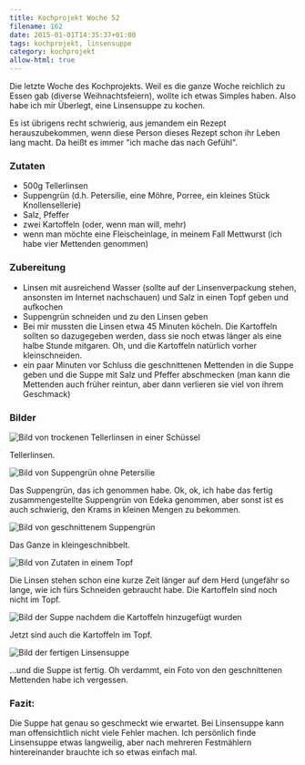 ```yaml
---
title: Kochprojekt Woche 52
filename: 162
date: 2015-01-01T14:35:37+01:00
tags: kochprojekt, linsensuppe
category: kochprojekt
allow-html: true
---
```

<p>Die letzte Woche des Kochprojekts. Weil es die ganze Woche reichlich zu Essen gab (diverse Weihnachtsfeiern), wollte ich etwas Simples haben. Also habe ich mir Überlegt, eine Linsensuppe zu kochen.</p>
<p>Es ist übrigens recht schwierig, aus jemandem ein Rezept herauszubekommen, wenn diese Person dieses Rezept schon ihr Leben lang macht. Da heißt es immer "ich mache das nach Gefühl".</p>
<h3>Zutaten</h3>
<ul>
<li>500g Tellerlinsen</li>
<li>Suppengrün (d.h. Petersilie, eine Möhre, Porree, ein kleines Stück Knollensellerie)</li>
<li>Salz, Pfeffer</li>
<li>zwei Kartoffeln (oder, wenn man will, mehr)</li>
<li>wenn man möchte eine Fleischeinlage, in meinem Fall Mettwurst (ich habe vier Mettenden genommen)</li>
</ul>

<h3>Zubereitung</h3>
<ul>
<li>Linsen mit ausreichend Wasser (sollte auf der Linsenverpackung stehen, ansonsten im Internet nachschauen) und Salz in einen Topf geben und aufkochen</li>
<li>Suppengrün schneiden und zu den Linsen geben</li>
<li>Bei mir mussten die Linsen etwa 45 Minuten köcheln. Die Kartoffeln sollten so dazugegeben werden, dass sie noch etwas länger als eine halbe Stunde mitgaren. Oh, und die Kartoffeln natürlich vorher kleinschneiden.</li>
<li>ein paar Minuten vor Schluss die geschnittenen Mettenden in die Suppe geben und die Suppe mit Salz und Pfeffer abschmecken (man kann die Mettenden auch früher reintun, aber dann verlieren sie viel von ihrem Geschmack)</li>
</ul>

<h3>Bilder</h3>
<img src="https://www.strangerthanusual.de/hosted_files/488/download" alt="Bild von trockenen Tellerlinsen in einer Schüssel">
<p>Tellerlinsen.</p>
<img src="https://www.strangerthanusual.de/hosted_files/489/download" alt="Bild von Suppengrün ohne Petersilie">
<p>Das Suppengrün, das ich genommen habe. Ok, ok, ich habe das fertig zusammengestellte Suppengrün von Edeka genommen, aber sonst ist es auch schwierig, den Krams in kleinen Mengen zu bekommen.</p>
<img src="https://www.strangerthanusual.de/hosted_files/490/download" alt="Bild von geschnittenem Suppengrün">
<p>Das Ganze in kleingeschnibbelt.</p>
<img src="https://www.strangerthanusual.de/hosted_files/491/download" alt="Bild von Zutaten in einem Topf">
<p>Die Linsen stehen schon eine kurze Zeit länger auf dem Herd (ungefähr so lange, wie ich fürs Schneiden gebraucht habe. Die Kartoffeln sind noch nicht im Topf.</p>
<img src="https://www.strangerthanusual.de/hosted_files/492/download" alt="Bild der Suppe nachdem die Kartoffeln hinzugefügt wurden">
<p>Jetzt sind auch die Kartoffeln im Topf.</p>
<img src="https://www.strangerthanusual.de/hosted_files/493/download" alt="Bild der fertigen Linsensuppe">
<p>...und die Suppe ist fertig. Oh verdammt, ein Foto von den geschnittenen Mettenden habe ich vergessen.</p>

<h3>Fazit:</h3>
<p>Die Suppe hat genau so geschmeckt wie erwartet. Bei Linsensuppe kann man offensichtlich nicht viele Fehler machen. Ich persönlich finde Linsensuppe etwas langweilig, aber nach mehreren Festmählern hintereinander brauchte ich so etwas einfach mal.</p>
